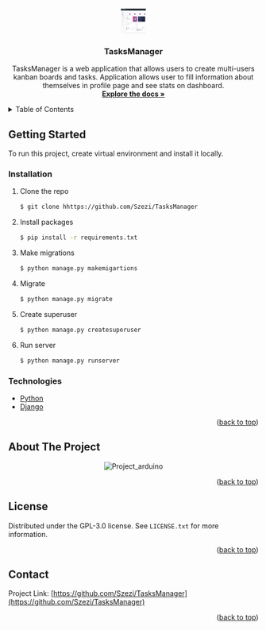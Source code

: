 <!-- PROJECT LOGO -->
<br />
<div align="center">
  <a href="https://github.com/Szezi/ManipulatorApp">
    <img src="data\images\dashboard.png" alt="Logo" width="50" height="50">
  </a>
<h3 align="center">TasksManager</h3>
  <p align="center">
TasksManager is a web application that allows users to create multi-users kanban boards and tasks. Application allows user to fill information about themselves in profile page and see stats on dashboard. <br />
    <a href="https://github.com/Szezi/TasksManager"><strong>Explore the docs »</strong></a>
  </p>
</div>



<!-- TABLE OF CONTENTS -->
<details>
  <summary>Table of Contents</summary>
  <ol>
    <li>
      <a href="#getting-started">Getting Started</a>
      <ul>
        <li><a href="#installation">Installation</a></li>
      </ul>
      <ul>
        <li><a href="#technologies">Technologies</a></li>
      </ul>
    </li>
    <li><a href="#about-yhe-project">About the project</a></li> 
    <li><a href="#license">License</a></li>
    <li><a href="#contact">Contact</a></li>
  </ol>
</details>



<!-- GETTING STARTED -->
## Getting Started

To run this project, create virtual environment and install it locally.

### Installation

1. Clone the repo
   ```sh
   $ git clone hhttps://github.com/Szezi/TasksManager
   ```
2. Install packages
   ```sh
   $ pip install -r requirements.txt
   ```
3. Make migrations
    ```sh
   $ python manage.py makemigartions 
   ```
4. Migrate
    ```sh
   $ python manage.py migrate 
   ```
5. Create superuser
    ```sh
   $ python manage.py createsuperuser 
   ```
6. Run server
    ```sh
   $ python manage.py runserver   
   ```


### Technologies

* [Python](https://www.python.org/downloads/release/python-390/)
* [Django](https://www.djangoproject.com)


<p align="right">(<a href="#top">back to top</a>)</p>



<!-- ABOUT THE PROJECT -->
## About The Project
<div align="center">
<img src="data\images\home.jpg" alt="Project_arduino">
</div>

<p align="right">(<a href="#top">back to top</a>)</p>


<!-- LICENSE -->
## License

Distributed under the GPL-3.0 license. See `LICENSE.txt` for more information.

<p align="right">(<a href="#top">back to top</a>)</p>



<!-- CONTACT -->
## Contact

Project Link: [https://github.com/Szezi/TasksManager](https://github.com/Szezi/TasksManager)

<p align="right">(<a href="#top">back to top</a>)</p>
